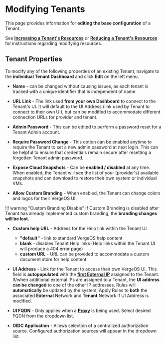 # Modifying Tenants

This page provides information for **editing the base configuration** of a Tenant.  

See [**Increasing a Tenant's Resources**](/product-guide/tenantsaddresources) or [**Reducing a Tenant's Resources**](/product-guide/reducetenantresources) for instructions regarding modifying resources.

## Tenant Properties

To modify any of the following properties of an existing Tenant, navigate to the **individual Tenant Dashboard** and click **Edit** on the left menu.

* **Name** - can be changed without causing issues, as each tenant is tracked with a unique identifier that is independent of name.

* **URL Link** - The link used **from your own Dashboard** to connect to the Tenant's UI. It will default to the UI Address (link used by Tenant to connect to their own UI), but can be modified to accommodate different connection URLs for provider and tenant.

* **Admin Password** - This can be edited to perform a password reset for a Tenant Admin account.

* **Require Password Change** - This option can be enabled anytime to require the Tenant to set a new admin password at next login. This can be helpful to ensure that credentials remain secure after resetting a forgotten Tenant admin password.

* **Expose Cloud Snapshots** - Can be **enabled / disabled** at any time. When enabled, the Tenant will see the list of your (provider's) available snapshots and can download to restore their own system or individual VMs.

* **Allow Custom Branding** - When enabled, the Tenant can change colors and logos for their VergeOS UI.  

!!! warning "Custom Branding Disable"
    If Custom Branding is disabled after Tenant has already implemented custom branding, the **branding changes will be lost**.

* **Custom help URL** - Address for the Help link within the Tenant UI
  * **"default"** - link to standard VergeOS help content
  * **blank** - disables Tenant Help links (Help links within the Tenant UI will produce a 404 error page)
  * **custom URL** - URL can be provided to accommodate a custom document store for help content

* **UI Address** - Link for the Tenant to access their own VergeOS UI. This field is **autopopulated** with the [**first External IP**](/product-guide/assignIPtotenant) assigned to the Tenant. If/when additional external IPs are assigned to a Tenant, the **UI address can be changed** to one of the other IP addresses. Rules will **automatically** be updated by the system; Apply Rules to **both** the associated **External** Network and **Tenant** Network if UI Address is modified.

* **UI FQDN** - Only applies when a [**Proxy**](/knowledge-base/configuring-proxy) is being used. Select desired FQDN from the dropdown list.  

* **OIDC Application** - Allows selection of a centralized authorization source. Configured authorization sources will appear in the dropdown list.
